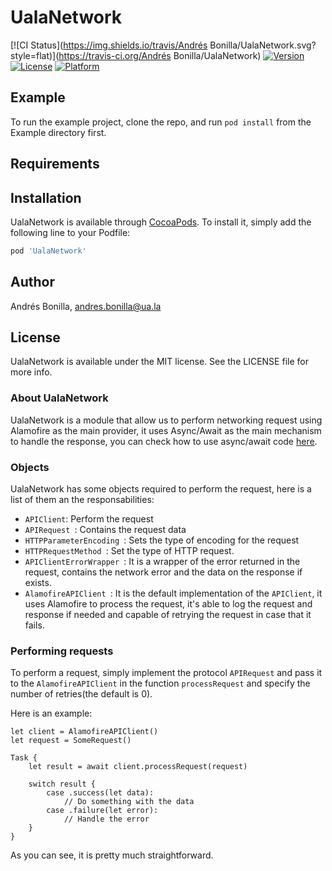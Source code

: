 # UalaNetwork

[![CI Status](https://img.shields.io/travis/Andrés Bonilla/UalaNetwork.svg?style=flat)](https://travis-ci.org/Andrés Bonilla/UalaNetwork)
[![Version](https://img.shields.io/cocoapods/v/UalaNetwork.svg?style=flat)](https://cocoapods.org/pods/UalaNetwork)
[![License](https://img.shields.io/cocoapods/l/UalaNetwork.svg?style=flat)](https://cocoapods.org/pods/UalaNetwork)
[![Platform](https://img.shields.io/cocoapods/p/UalaNetwork.svg?style=flat)](https://cocoapods.org/pods/UalaNetwork)

## Example

To run the example project, clone the repo, and run `pod install` from the Example directory first.

## Requirements

## Installation

UalaNetwork is available through [CocoaPods](https://cocoapods.org). 
To install it, simply add the following line to your Podfile:

```ruby
pod 'UalaNetwork'
```

## Author

Andrés Bonilla, andres.bonilla@ua.la

## License

UalaNetwork is available under the MIT license. See the LICENSE file for more info.

### About UalaNetwork

UalaNetwork is a module that allow us to perform networking request using Alamofire as the main provider, it uses Async/Await as the main mechanism to handle the response, you can check how to use async/await code [here](https://github.com/Bancar/uala-ios-app/wiki/Async---Await-with-regular-swift-code).

### Objects

UalaNetwork has some objects required to perform the request, here is a list of them an the responsabilities: 
* `APIClient`: Perform the request
* `APIRequest `: Contains the request data
* `HTTPParameterEncoding `: Sets the type of encoding for the request
* `HTTPRequestMethod `: Set the type of HTTP request. 
* `APIClientErrorWrapper `: It is a wrapper of the error returned in the request, contains the network error and the data on the response if exists. 
* `AlamofireAPIClient `: It is the default implementation of the `APIClient`, it uses Alamofire to process the request, it's able to log the request and response if needed and capable of retrying the request in case that it fails.  

### Performing requests

To perform a request, simply implement the protocol `APIRequest` and pass it to the `AlamofireAPIClient` in the function `processRequest` and specify the number of retries(the default is 0). 

Here is an example:

```
let client = AlamofireAPIClient()
let request = SomeRequest()

Task {
    let result = await client.processRequest(request)
    
    switch result {
        case .success(let data):
            // Do something with the data
        case .failure(let error):
            // Handle the error
    }
}
```

As you can see, it is pretty much straightforward. 

